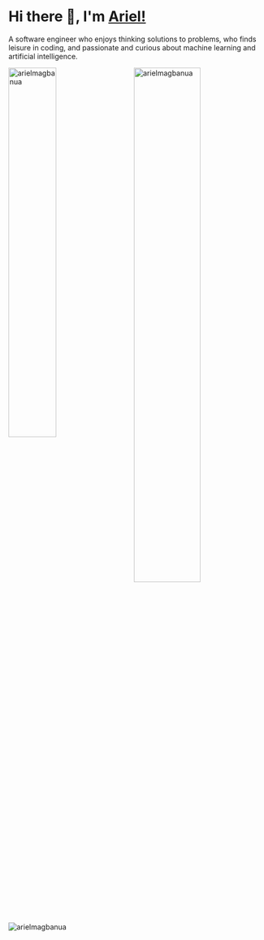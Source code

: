 # Hi there 👋, I'm [Ariel!](https://arielmagbanua.com/)

A software engineer who enjoys thinking solutions to problems, who finds leisure in coding, and passionate and curious about machine learning and artificial intelligence. 

<p>
    <img align="left" style="max-width: 43.2%"; width="43.2%;" src="https://github-readme-stats.vercel.app/api/top-langs?username=arielmagbanua&theme=dark&layout=compact" alt="arielmagbanua"/>
</p>
<p>
    <img align="right" style="max-width: 51%"; width="51%;" src="https://github-readme-stats.vercel.app/api?username=arielmagbanua&show_icons=true&include_all_commits=true&count_private=true&theme=dark" alt="arielmagbanua"/>
</p>

<br />
<br />
<br />
<p><img align="center" src="https://github-readme-streak-stats.herokuapp.com?user=arielmagbanua&theme=dark&border=FFFFFF" alt="arielmagbanua"/></p>


